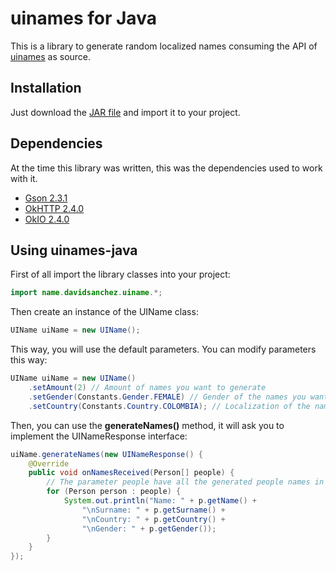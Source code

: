 # uinames for Java

This is a library to generate random localized names consuming the API of [uinames](http://uinames.com/) as source.

## Installation

Just download the [JAR file]() and import it to your project.

## Dependencies

At the time this library was written, this was the dependencies used to work with it.

* [Gson 2.3.1](http://search.maven.org/remotecontent?filepath=com/google/code/gson/gson/2.3.1/gson-2.3.1.jar)
* [OkHTTP 2.4.0](https://search.maven.org/remote_content?g=com.squareup.okhttp&a=okhttp&v=2.4.0)
* [OkIO 2.4.0](https://search.maven.org/remote_content?g=com.squareup.okio&a=okio&v=2.4.0)

## Using uinames-java

First of all import the library classes into your project:

```java
import name.davidsanchez.uiname.*;
```

Then create an instance of the UIName class:

```java
UIName uiName = new UIName();
```

This way, you will use the default parameters. You can modify parameters this way:

```java
UIName uiName = new UIName()
    .setAmount(2) // Amount of names you want to generate
    .setGender(Constants.Gender.FEMALE) // Gender of the names you want to generate
    .setCountry(Constants.Country.COLOMBIA); // Localization of the names you want to generate
```

Then, you can use the **generateNames()** method, it will ask you to implement the UINameResponse interface:

```java
uiName.generateNames(new UINameResponse() {
    @Override
    public void onNamesReceived(Person[] people) {
		// The parameter people have all the generated people names in their corresponding class.
        for (Person person : people) {
        	System.out.println("Name: " + p.getName() + 
                "\nSurname: " + p.getSurname() +
                "\nCountry: " + p.getCountry() +
                "\nGender: " + p.getGender());
        }
    }
});
```